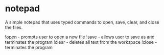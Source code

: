 # notepad
A simple notepad that uses typed commands to open, save, clear, and close the files.

!open - prompts user to open a new file
!save - allows user to save as and terminates the program
!clear - deletes all text from the workspace
!close - terminates the program
